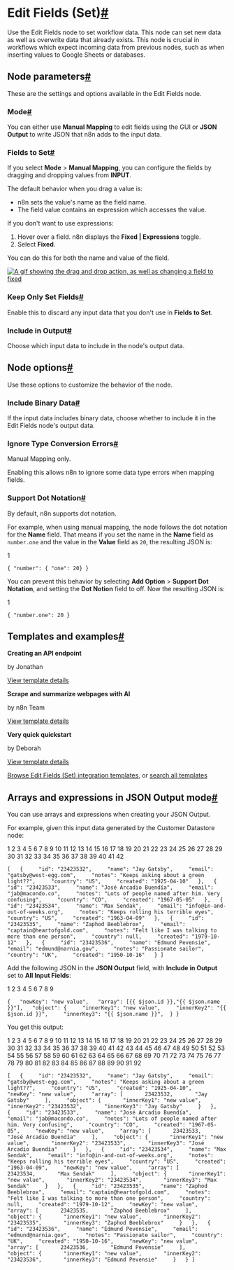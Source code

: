 [](https://github.com/n8n-io/n8n-docs/edit/main/docs/integrations/builtin/core-nodes/n8n-nodes-base.set.md "Edit this page")

# Edit Fields (Set)[#](#edit-fields-set "Permanent link")

Use the Edit Fields node to set workflow data. This node can set new data as well as overwrite data that already exists. This node is crucial in workflows which expect incoming data from previous nodes, such as when inserting values to Google Sheets or databases.

## Node parameters[#](#node-parameters "Permanent link")

These are the settings and options available in the Edit Fields node.

### Mode[#](#mode "Permanent link")

You can either use **Manual Mapping** to edit fields using the GUI or **JSON Output** to write JSON that n8n adds to the input data.

### Fields to Set[#](#fields-to-set "Permanent link")

If you select **Mode** > **Manual Mapping**, you can configure the fields by dragging and dropping values from **INPUT**.

The default behavior when you drag a value is:

*   n8n sets the value's name as the field name.
*   The field value contains an expression which accesses the value.

If you don't want to use expressions:

1.  Hover over a field. n8n displays the **Fixed | Expressions** toggle.
2.  Select **Fixed**.

You can do this for both the name and value of the field.

[![A gif showing the drag and drop action, as well as changing a field to fixed](../../../../_images/integrations/builtin/core-nodes/set/drag-drop-fixed-toggle.gif)](https://docs.n8n.io/_images/integrations/builtin/core-nodes/set/drag-drop-fixed-toggle.gif)

### Keep Only Set Fields[#](#keep-only-set-fields "Permanent link")

Enable this to discard any input data that you don't use in **Fields to Set**.

### Include in Output[#](#include-in-output "Permanent link")

Choose which input data to include in the node's output data.

## Node options[#](#node-options "Permanent link")

Use these options to customize the behavior of the node.

### Include Binary Data[#](#include-binary-data "Permanent link")

If the input data includes binary data, choose whether to include it in the Edit Fields node's output data.

### Ignore Type Conversion Errors[#](#ignore-type-conversion-errors "Permanent link")

Manual Mapping only.

Enabling this allows n8n to ignore some data type errors when mapping fields.

### Support Dot Notation[#](#support-dot-notation "Permanent link")

By default, n8n supports dot notation.

For example, when using manual mapping, the node follows the dot notation for the **Name** field. That means if you set the name in the **Name** field as `number.one` and the value in the **Value** field as `20`, the resulting JSON is:

1

`{ "number": { "one": 20} }`

You can prevent this behavior by selecting **Add Option** > **Support Dot Notation**, and setting the **Dot Notion** field to off. Now the resulting JSON is:

1

`{ "number.one": 20 }`

## Templates and examples[#](#templates-and-examples "Permanent link")

**Creating an API endpoint**

by Jonathan

[View template details](https://n8n.io/workflows/1750-creating-an-api-endpoint/)

**Scrape and summarize webpages with AI**

by n8n Team

[View template details](https://n8n.io/workflows/1951-scrape-and-summarize-webpages-with-ai/)

**Very quick quickstart**

by Deborah

[View template details](https://n8n.io/workflows/1700-very-quick-quickstart/)

[Browse Edit Fields (Set) integration templates](https://n8n.io/integrations/set/), or [search all templates](https://n8n.io/workflows/)

## Arrays and expressions in JSON Output mode[#](#arrays-and-expressions-in-json-output-mode "Permanent link")

You can use arrays and expressions when creating your JSON Output.

For example, given this input data generated by the Customer Datastore node:

 1
 2
 3
 4
 5
 6
 7
 8
 9
10
11
12
13
14
15
16
17
18
19
20
21
22
23
24
25
26
27
28
29
30
31
32
33
34
35
36
37
38
39
40
41
42

`[   {     "id": "23423532",     "name": "Jay Gatsby",     "email": "gatsby@west-egg.com",     "notes": "Keeps asking about a green light??",     "country": "US",     "created": "1925-04-10"   },   {     "id": "23423533",     "name": "José Arcadio Buendía",     "email": "jab@macondo.co",     "notes": "Lots of people named after him. Very confusing",     "country": "CO",     "created": "1967-05-05"   },   {     "id": "23423534",     "name": "Max Sendak",     "email": "info@in-and-out-of-weeks.org",     "notes": "Keeps rolling his terrible eyes",     "country": "US",     "created": "1963-04-09"   },   {     "id": "23423535",     "name": "Zaphod Beeblebrox",     "email": "captain@heartofgold.com",     "notes": "Felt like I was talking to more than one person",     "country": null,     "created": "1979-10-12"   },   {     "id": "23423536",     "name": "Edmund Pevensie",     "email": "edmund@narnia.gov",     "notes": "Passionate sailor",     "country": "UK",     "created": "1950-10-16"   } ]`

Add the following JSON in the **JSON Output** field, with **Include in Output** set to **All Input Fields**:

1
2
3
4
5
6
7
8
9

`{   "newKey": "new value",   "array": [{{ $json.id }},"{{ $json.name }}"],   "object": {     "innerKey1": "new value",     "innerKey2": "{{ $json.id }}",     "innerKey3": "{{ $json.name }}",  } }`

You get this output:

 1
 2
 3
 4
 5
 6
 7
 8
 9
10
11
12
13
14
15
16
17
18
19
20
21
22
23
24
25
26
27
28
29
30
31
32
33
34
35
36
37
38
39
40
41
42
43
44
45
46
47
48
49
50
51
52
53
54
55
56
57
58
59
60
61
62
63
64
65
66
67
68
69
70
71
72
73
74
75
76
77
78
79
80
81
82
83
84
85
86
87
88
89
90
91
92

`[   {     "id": "23423532",     "name": "Jay Gatsby",     "email": "gatsby@west-egg.com",     "notes": "Keeps asking about a green light??",     "country": "US",     "created": "1925-04-10",     "newKey": "new value",     "array": [       23423532,       "Jay Gatsby"     ],     "object": {       "innerKey1": "new value",       "innerKey2": "23423532",       "innerKey3": "Jay Gatsby"     }   },   {     "id": "23423533",     "name": "José Arcadio Buendía",     "email": "jab@macondo.co",     "notes": "Lots of people named after him. Very confusing",     "country": "CO",     "created": "1967-05-05",     "newKey": "new value",     "array": [       23423533,       "José Arcadio Buendía"     ],     "object": {       "innerKey1": "new value",       "innerKey2": "23423533",       "innerKey3": "José Arcadio Buendía"     }   },   {     "id": "23423534",     "name": "Max Sendak",     "email": "info@in-and-out-of-weeks.org",     "notes": "Keeps rolling his terrible eyes",     "country": "US",     "created": "1963-04-09",     "newKey": "new value",     "array": [       23423534,       "Max Sendak"     ],     "object": {       "innerKey1": "new value",       "innerKey2": "23423534",       "innerKey3": "Max Sendak"     }   },   {     "id": "23423535",     "name": "Zaphod Beeblebrox",     "email": "captain@heartofgold.com",     "notes": "Felt like I was talking to more than one person",     "country": null,     "created": "1979-10-12",     "newKey": "new value",     "array": [       23423535,       "Zaphod Beeblebrox"     ],     "object": {       "innerKey1": "new value",       "innerKey2": "23423535",       "innerKey3": "Zaphod Beeblebrox"     }   },   {     "id": "23423536",     "name": "Edmund Pevensie",     "email": "edmund@narnia.gov",     "notes": "Passionate sailor",     "country": "UK",     "created": "1950-10-16",     "newKey": "new value",     "array": [       23423536,       "Edmund Pevensie"     ],     "object": {       "innerKey1": "new value",       "innerKey2": "23423536",       "innerKey3": "Edmund Pevensie"     }   } ]`